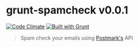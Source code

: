 # grunt-spamcheck v0.0.1

[![Code Climate](https://codeclimate.com/github/derekrushforth/grunt-spamcheck/badges/gpa.svg)](https://codeclimate.com/github/derekrushforth/grunt-spamcheck)
[![Built with Grunt](https://cdn.gruntjs.com/builtwith.png)](http://gruntjs.com/)

> Spam check your emails using [Postmark's](http://spamcheck.postmarkapp.com) API